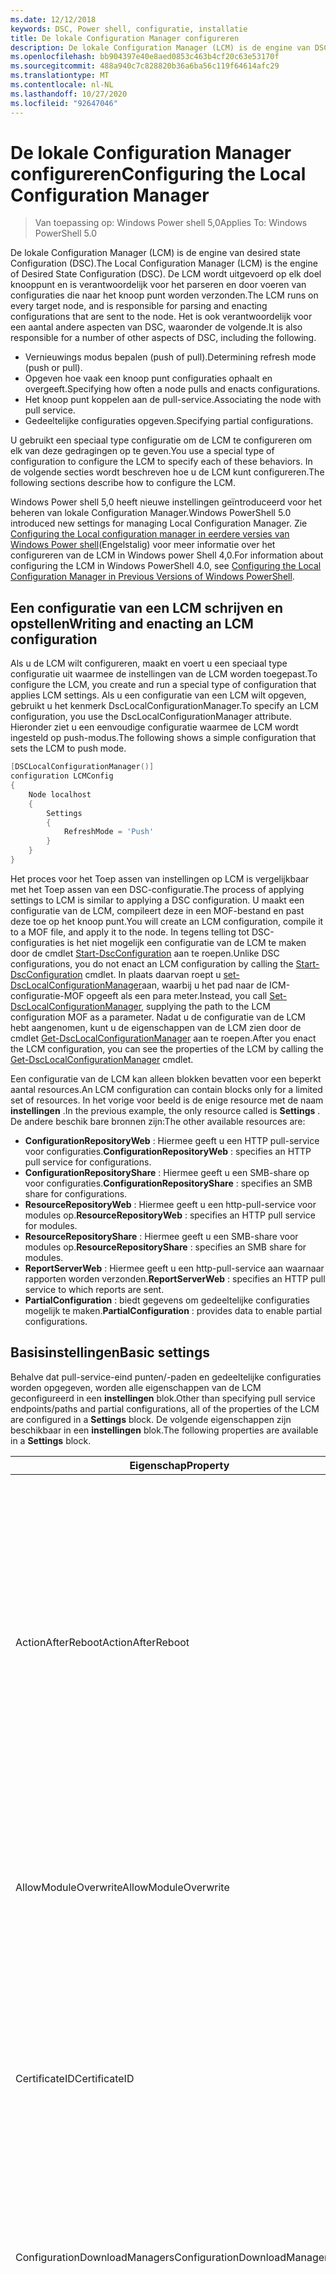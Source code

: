 ```yaml
---
ms.date: 12/12/2018
keywords: DSC, Power shell, configuratie, installatie
title: De lokale Configuration Manager configureren
description: De lokale Configuration Manager (LCM) is de engine van DSC die verantwoordelijk is voor het parseren en Toep assen van configuraties die naar het knoop punt worden verzonden.
ms.openlocfilehash: bb904397e40e8aed0853c463b4cf20c63e53170f
ms.sourcegitcommit: 488a940c7c828820b36a6ba56c119f64614afc29
ms.translationtype: MT
ms.contentlocale: nl-NL
ms.lasthandoff: 10/27/2020
ms.locfileid: "92647046"
---
```

# <a name="configuring-the-local-configuration-manager"></a><span data-ttu-id="d57a5-104">De lokale Configuration Manager configureren</span><span class="sxs-lookup"><span data-stu-id="d57a5-104">Configuring the Local Configuration Manager</span></span>

> <span data-ttu-id="d57a5-105">Van toepassing op: Windows Power shell 5,0</span><span class="sxs-lookup"><span data-stu-id="d57a5-105">Applies To: Windows PowerShell 5.0</span></span>

<span data-ttu-id="d57a5-106">De lokale Configuration Manager (LCM) is de engine van desired state Configuration (DSC).</span><span class="sxs-lookup"><span data-stu-id="d57a5-106">The Local Configuration Manager (LCM) is the engine of Desired State Configuration (DSC).</span></span> <span data-ttu-id="d57a5-107">De LCM wordt uitgevoerd op elk doel knooppunt en is verantwoordelijk voor het parseren en door voeren van configuraties die naar het knoop punt worden verzonden.</span><span class="sxs-lookup"><span data-stu-id="d57a5-107">The LCM runs on every target node, and is responsible for parsing and enacting configurations that are sent to the node.</span></span> <span data-ttu-id="d57a5-108">Het is ook verantwoordelijk voor een aantal andere aspecten van DSC, waaronder de volgende.</span><span class="sxs-lookup"><span data-stu-id="d57a5-108">It is also responsible for a number of other aspects of DSC, including the following.</span></span>

- <span data-ttu-id="d57a5-109">Vernieuwings modus bepalen (push of pull).</span><span class="sxs-lookup"><span data-stu-id="d57a5-109">Determining refresh mode (push or pull).</span></span>
- <span data-ttu-id="d57a5-110">Opgeven hoe vaak een knoop punt configuraties ophaalt en overgeeft.</span><span class="sxs-lookup"><span data-stu-id="d57a5-110">Specifying how often a node pulls and enacts configurations.</span></span>
- <span data-ttu-id="d57a5-111">Het knoop punt koppelen aan de pull-service.</span><span class="sxs-lookup"><span data-stu-id="d57a5-111">Associating the node with pull service.</span></span>
- <span data-ttu-id="d57a5-112">Gedeeltelijke configuraties opgeven.</span><span class="sxs-lookup"><span data-stu-id="d57a5-112">Specifying partial configurations.</span></span>

<span data-ttu-id="d57a5-113">U gebruikt een speciaal type configuratie om de LCM te configureren om elk van deze gedragingen op te geven.</span><span class="sxs-lookup"><span data-stu-id="d57a5-113">You use a special type of configuration to configure the LCM to specify each of these behaviors.</span></span> <span data-ttu-id="d57a5-114">In de volgende secties wordt beschreven hoe u de LCM kunt configureren.</span><span class="sxs-lookup"><span data-stu-id="d57a5-114">The following sections describe how to configure the LCM.</span></span>

<span data-ttu-id="d57a5-115">Windows Power shell 5,0 heeft nieuwe instellingen geïntroduceerd voor het beheren van lokale Configuration Manager.</span><span class="sxs-lookup"><span data-stu-id="d57a5-115">Windows PowerShell 5.0 introduced new settings for managing Local Configuration Manager.</span></span> <span data-ttu-id="d57a5-116">Zie [Configuring the Local configuration manager in eerdere versies van Windows Power shell](metaconfig4.md)(Engelstalig) voor meer informatie over het configureren van de LCM in Windows power Shell 4,0.</span><span class="sxs-lookup"><span data-stu-id="d57a5-116">For information about configuring the LCM in Windows PowerShell 4.0, see [Configuring the Local Configuration Manager in Previous Versions of Windows PowerShell](metaconfig4.md).</span></span>

## <a name="writing-and-enacting-an-lcm-configuration"></a><span data-ttu-id="d57a5-117">Een configuratie van een LCM schrijven en opstellen</span><span class="sxs-lookup"><span data-stu-id="d57a5-117">Writing and enacting an LCM configuration</span></span>

<span data-ttu-id="d57a5-118">Als u de LCM wilt configureren, maakt en voert u een speciaal type configuratie uit waarmee de instellingen van de LCM worden toegepast.</span><span class="sxs-lookup"><span data-stu-id="d57a5-118">To configure the LCM, you create and run a special type of configuration that applies LCM settings.</span></span>
<span data-ttu-id="d57a5-119">Als u een configuratie van een LCM wilt opgeven, gebruikt u het kenmerk DscLocalConfigurationManager.</span><span class="sxs-lookup"><span data-stu-id="d57a5-119">To specify an LCM configuration, you use the DscLocalConfigurationManager attribute.</span></span> <span data-ttu-id="d57a5-120">Hieronder ziet u een eenvoudige configuratie waarmee de LCM wordt ingesteld op push-modus.</span><span class="sxs-lookup"><span data-stu-id="d57a5-120">The following shows a simple configuration that sets the LCM to push mode.</span></span>

```powershell
[DSCLocalConfigurationManager()]
configuration LCMConfig
{
    Node localhost
    {
        Settings
        {
            RefreshMode = 'Push'
        }
    }
}
```

<span data-ttu-id="d57a5-121">Het proces voor het Toep assen van instellingen op LCM is vergelijkbaar met het Toep assen van een DSC-configuratie.</span><span class="sxs-lookup"><span data-stu-id="d57a5-121">The process of applying settings to LCM is similar to applying a DSC configuration.</span></span> <span data-ttu-id="d57a5-122">U maakt een configuratie van de LCM, compileert deze in een MOF-bestand en past deze toe op het knoop punt.</span><span class="sxs-lookup"><span data-stu-id="d57a5-122">You will create an LCM configuration, compile it to a MOF file, and apply it to the node.</span></span> <span data-ttu-id="d57a5-123">In tegens telling tot DSC-configuraties is het niet mogelijk een configuratie van de LCM te maken door de cmdlet [Start-DscConfiguration](/powershell/module/psdesiredstateconfiguration/start-dscconfiguration) aan te roepen.</span><span class="sxs-lookup"><span data-stu-id="d57a5-123">Unlike DSC configurations, you do not enact an LCM configuration by calling the [Start-DscConfiguration](/powershell/module/psdesiredstateconfiguration/start-dscconfiguration) cmdlet.</span></span> <span data-ttu-id="d57a5-124">In plaats daarvan roept u [set-DscLocalConfigurationManager](/powershell/module/PSDesiredStateConfiguration/Set-DscLocalConfigurationManager)aan, waarbij u het pad naar de ICM-configuratie-MOF opgeeft als een para meter.</span><span class="sxs-lookup"><span data-stu-id="d57a5-124">Instead, you call [Set-DscLocalConfigurationManager](/powershell/module/PSDesiredStateConfiguration/Set-DscLocalConfigurationManager), supplying the path to the LCM configuration MOF as a parameter.</span></span> <span data-ttu-id="d57a5-125">Nadat u de configuratie van de LCM hebt aangenomen, kunt u de eigenschappen van de LCM zien door de cmdlet [Get-DscLocalConfigurationManager](/powershell/module/PSDesiredStateConfiguration/Get-DscLocalConfigurationManager) aan te roepen.</span><span class="sxs-lookup"><span data-stu-id="d57a5-125">After you enact the LCM configuration, you can see the properties of the LCM by calling the [Get-DscLocalConfigurationManager](/powershell/module/PSDesiredStateConfiguration/Get-DscLocalConfigurationManager) cmdlet.</span></span>

<span data-ttu-id="d57a5-126">Een configuratie van de LCM kan alleen blokken bevatten voor een beperkt aantal resources.</span><span class="sxs-lookup"><span data-stu-id="d57a5-126">An LCM configuration can contain blocks only for a limited set of resources.</span></span> <span data-ttu-id="d57a5-127">In het vorige voor beeld is de enige resource met de naam **instellingen** .</span><span class="sxs-lookup"><span data-stu-id="d57a5-127">In the previous example, the only resource called is **Settings** .</span></span> <span data-ttu-id="d57a5-128">De andere beschik bare bronnen zijn:</span><span class="sxs-lookup"><span data-stu-id="d57a5-128">The other available resources are:</span></span>

- <span data-ttu-id="d57a5-129">**ConfigurationRepositoryWeb** : Hiermee geeft u een HTTP pull-service voor configuraties.</span><span class="sxs-lookup"><span data-stu-id="d57a5-129">**ConfigurationRepositoryWeb** : specifies an HTTP pull service for configurations.</span></span>
- <span data-ttu-id="d57a5-130">**ConfigurationRepositoryShare** : Hiermee geeft u een SMB-share op voor configuraties.</span><span class="sxs-lookup"><span data-stu-id="d57a5-130">**ConfigurationRepositoryShare** : specifies an SMB share for configurations.</span></span>
- <span data-ttu-id="d57a5-131">**ResourceRepositoryWeb** : Hiermee geeft u een http-pull-service voor modules op.</span><span class="sxs-lookup"><span data-stu-id="d57a5-131">**ResourceRepositoryWeb** : specifies an HTTP pull service for modules.</span></span>
- <span data-ttu-id="d57a5-132">**ResourceRepositoryShare** : Hiermee geeft u een SMB-share voor modules op.</span><span class="sxs-lookup"><span data-stu-id="d57a5-132">**ResourceRepositoryShare** : specifies an SMB share for modules.</span></span>
- <span data-ttu-id="d57a5-133">**ReportServerWeb** : Hiermee geeft u een http-pull-service aan waarnaar rapporten worden verzonden.</span><span class="sxs-lookup"><span data-stu-id="d57a5-133">**ReportServerWeb** : specifies an HTTP pull service to which reports are sent.</span></span>
- <span data-ttu-id="d57a5-134">**PartialConfiguration** : biedt gegevens om gedeeltelijke configuraties mogelijk te maken.</span><span class="sxs-lookup"><span data-stu-id="d57a5-134">**PartialConfiguration** : provides data to enable partial configurations.</span></span>

## <a name="basic-settings"></a><span data-ttu-id="d57a5-135">Basisinstellingen</span><span class="sxs-lookup"><span data-stu-id="d57a5-135">Basic settings</span></span>

<span data-ttu-id="d57a5-136">Behalve dat pull-service-eind punten/-paden en gedeeltelijke configuraties worden opgegeven, worden alle eigenschappen van de LCM geconfigureerd in een **instellingen** blok.</span><span class="sxs-lookup"><span data-stu-id="d57a5-136">Other than specifying pull service endpoints/paths and partial configurations, all of the properties of the LCM are configured in a **Settings** block.</span></span> <span data-ttu-id="d57a5-137">De volgende eigenschappen zijn beschikbaar in een **instellingen** blok.</span><span class="sxs-lookup"><span data-stu-id="d57a5-137">The following properties are available in a **Settings** block.</span></span>

|  <span data-ttu-id="d57a5-138">Eigenschap</span><span class="sxs-lookup"><span data-stu-id="d57a5-138">Property</span></span>  |  <span data-ttu-id="d57a5-139">Type</span><span class="sxs-lookup"><span data-stu-id="d57a5-139">Type</span></span>  |  <span data-ttu-id="d57a5-140">Beschrijving</span><span class="sxs-lookup"><span data-stu-id="d57a5-140">Description</span></span>   |
|----------- |------- |--------------- |
| <span data-ttu-id="d57a5-141">ActionAfterReboot</span><span class="sxs-lookup"><span data-stu-id="d57a5-141">ActionAfterReboot</span></span>| <span data-ttu-id="d57a5-142">tekenreeks</span><span class="sxs-lookup"><span data-stu-id="d57a5-142">string</span></span>| <span data-ttu-id="d57a5-143">Hiermee geeft u op wat er gebeurt nadat de computer opnieuw is opgestart tijdens de toepassing van een configuratie.</span><span class="sxs-lookup"><span data-stu-id="d57a5-143">Specifies what happens after a reboot during the application of a configuration.</span></span> <span data-ttu-id="d57a5-144">De mogelijke waarden zijn __' ContinueConfiguration '__ en __' de stopconfiguration '__ .</span><span class="sxs-lookup"><span data-stu-id="d57a5-144">The possible values are __"ContinueConfiguration"__ and __"StopConfiguration"__ .</span></span> <ul><li> <span data-ttu-id="d57a5-145">__ContinueConfiguration__ : pas de huidige configuratie toe nadat de computer opnieuw is opgestart.</span><span class="sxs-lookup"><span data-stu-id="d57a5-145">__ContinueConfiguration__ : Continue applying the current configuration after machine reboot.</span></span> <span data-ttu-id="d57a5-146">Dit is de standaard waarde</span><span class="sxs-lookup"><span data-stu-id="d57a5-146">This is the default value</span></span></li><li><span data-ttu-id="d57a5-147">__De stopconfiguration__ : de huidige configuratie stoppen nadat de computer opnieuw is opgestart.</span><span class="sxs-lookup"><span data-stu-id="d57a5-147">__StopConfiguration__ : Stop the current configuration after machine reboot.</span></span></li></ul>|
| <span data-ttu-id="d57a5-148">AllowModuleOverwrite</span><span class="sxs-lookup"><span data-stu-id="d57a5-148">AllowModuleOverwrite</span></span>| <span data-ttu-id="d57a5-149">booleaans</span><span class="sxs-lookup"><span data-stu-id="d57a5-149">bool</span></span>| <span data-ttu-id="d57a5-150">__$True__ als nieuwe configuraties die worden gedownload van de pull-service, de oude kunnen overschrijven op het doel knooppunt.</span><span class="sxs-lookup"><span data-stu-id="d57a5-150">__$TRUE__ if new configurations downloaded from the pull service are allowed to overwrite the old ones on the target node.</span></span> <span data-ttu-id="d57a5-151">Anders $FALSE.</span><span class="sxs-lookup"><span data-stu-id="d57a5-151">Otherwise, $FALSE.</span></span>|
| <span data-ttu-id="d57a5-152">CertificateID</span><span class="sxs-lookup"><span data-stu-id="d57a5-152">CertificateID</span></span>| <span data-ttu-id="d57a5-153">tekenreeks</span><span class="sxs-lookup"><span data-stu-id="d57a5-153">string</span></span>| <span data-ttu-id="d57a5-154">De vinger afdruk van een certificaat dat wordt gebruikt voor het beveiligen van referenties die in een configuratie zijn door gegeven.</span><span class="sxs-lookup"><span data-stu-id="d57a5-154">The thumbprint of a certificate used to secure credentials passed in a configuration.</span></span> <span data-ttu-id="d57a5-155">Zie voor meer informatie [referenties beveiligen in Windows Power shell desired state Configuration](https://devblogs.microsoft.com/powershell/want-to-secure-credentials-in-windows-powershell-desired-state-configuration/)(Engelstalig).</span><span class="sxs-lookup"><span data-stu-id="d57a5-155">For more information see [Want to secure credentials in Windows PowerShell Desired State Configuration?](https://devblogs.microsoft.com/powershell/want-to-secure-credentials-in-windows-powershell-desired-state-configuration/).</span></span> <br> <span data-ttu-id="d57a5-156">__Opmerking:__ dit wordt automatisch beheerd als Azure Automation DSC-pull-service wordt gebruikt.</span><span class="sxs-lookup"><span data-stu-id="d57a5-156">__Note:__ this is managed automatically if using Azure Automation DSC pull service.</span></span>|
| <span data-ttu-id="d57a5-157">ConfigurationDownloadManagers</span><span class="sxs-lookup"><span data-stu-id="d57a5-157">ConfigurationDownloadManagers</span></span>| <span data-ttu-id="d57a5-158">CimInstance []</span><span class="sxs-lookup"><span data-stu-id="d57a5-158">CimInstance[]</span></span>| <span data-ttu-id="d57a5-159">Verouderd.</span><span class="sxs-lookup"><span data-stu-id="d57a5-159">Obsolete.</span></span> <span data-ttu-id="d57a5-160">Gebruik __ConfigurationRepositoryWeb__ -en __ConfigurationRepositoryShare__ -blokken om configuratie-pull service-eind punten te definiëren.</span><span class="sxs-lookup"><span data-stu-id="d57a5-160">Use __ConfigurationRepositoryWeb__ and __ConfigurationRepositoryShare__ blocks to define configuration pull service endpoints.</span></span>|
| <span data-ttu-id="d57a5-161">ConfigurationID</span><span class="sxs-lookup"><span data-stu-id="d57a5-161">ConfigurationID</span></span>| <span data-ttu-id="d57a5-162">tekenreeks</span><span class="sxs-lookup"><span data-stu-id="d57a5-162">string</span></span>| <span data-ttu-id="d57a5-163">Voor achterwaartse compatibiliteit met oudere pull-service versies.</span><span class="sxs-lookup"><span data-stu-id="d57a5-163">For backwards compatibility with older pull service versions.</span></span> <span data-ttu-id="d57a5-164">Een GUID die het configuratie bestand identificeert dat van een pull-service moet worden opgehaald.</span><span class="sxs-lookup"><span data-stu-id="d57a5-164">A GUID that identifies the configuration file to get from a pull service.</span></span> <span data-ttu-id="d57a5-165">Het knoop punt haalt configuraties op voor de pull-service als de naam van de configuratie-MOF ConfigurationID. MOF is.</span><span class="sxs-lookup"><span data-stu-id="d57a5-165">The node will pull configurations on the pull service if the name of the configuration MOF is named ConfigurationID.mof.</span></span><br> <span data-ttu-id="d57a5-166">__Opmerking:__ Als u deze eigenschap instelt, werkt u het knoop punt met een pull-service te registreren met behulp van __RegistrationKey__ .</span><span class="sxs-lookup"><span data-stu-id="d57a5-166">__Note:__ If you set this property, registering the node with a pull service by using __RegistrationKey__ does not work.</span></span> <span data-ttu-id="d57a5-167">Zie [een pull-client met configuratie namen instellen](../pull-server/pullClientConfigNames.md)voor meer informatie.</span><span class="sxs-lookup"><span data-stu-id="d57a5-167">For more information, see [Setting up a pull client with configuration names](../pull-server/pullClientConfigNames.md).</span></span>|
| <span data-ttu-id="d57a5-168">ConfigurationMode</span><span class="sxs-lookup"><span data-stu-id="d57a5-168">ConfigurationMode</span></span>| <span data-ttu-id="d57a5-169">tekenreeks</span><span class="sxs-lookup"><span data-stu-id="d57a5-169">string</span></span> | <span data-ttu-id="d57a5-170">Hiermee geeft u op hoe de LCM de configuratie daad werkelijk toepast op de doel knooppunten.</span><span class="sxs-lookup"><span data-stu-id="d57a5-170">Specifies how the LCM actually applies the configuration to the target nodes.</span></span> <span data-ttu-id="d57a5-171">Mogelijke waarden zijn __"ApplyOnly"__ , __"ApplyAndMonitor"__ en __"ApplyAndAutoCorrect"__ .</span><span class="sxs-lookup"><span data-stu-id="d57a5-171">Possible values are __"ApplyOnly"__ , __"ApplyAndMonitor"__ , and __"ApplyAndAutoCorrect"__ .</span></span> <ul><li><span data-ttu-id="d57a5-172">__ApplyOnly__ : DSC past de configuratie toe en doet niets verder tenzij een nieuwe configuratie wordt gepusht naar het doel knooppunt of wanneer een nieuwe configuratie wordt opgehaald uit een service.</span><span class="sxs-lookup"><span data-stu-id="d57a5-172">__ApplyOnly__ : DSC applies the configuration and does nothing further unless a new configuration is pushed to the target node or when a new configuration is pulled from a service.</span></span> <span data-ttu-id="d57a5-173">Na de eerste toepassing van een nieuwe configuratie controleert DSC niet op een eerder geconfigureerde status.</span><span class="sxs-lookup"><span data-stu-id="d57a5-173">After initial application of a new configuration, DSC does not check for drift from a previously configured state.</span></span> <span data-ttu-id="d57a5-174">U ziet dat DSC probeert de configuratie toe te passen totdat deze is voltooid voordat __ApplyOnly__ van kracht worden.</span><span class="sxs-lookup"><span data-stu-id="d57a5-174">Note that DSC will attempt to apply the configuration until it is successful before __ApplyOnly__ takes effect.</span></span> </li><li> <span data-ttu-id="d57a5-175">__ApplyAndMonitor__ : dit is de standaard waarde.</span><span class="sxs-lookup"><span data-stu-id="d57a5-175">__ApplyAndMonitor__ : This is the default value.</span></span> <span data-ttu-id="d57a5-176">De LCM past nieuwe configuraties toe.</span><span class="sxs-lookup"><span data-stu-id="d57a5-176">The LCM applies any new configurations.</span></span> <span data-ttu-id="d57a5-177">Als er na de eerste toepassing van een nieuwe configuratie het doel knooppunt van de gewenste status is, wordt de discrepantie in de logboeken door DSC gerapporteerd.</span><span class="sxs-lookup"><span data-stu-id="d57a5-177">After initial application of a new configuration, if the target node drifts from the desired state, DSC reports the discrepancy in logs.</span></span> <span data-ttu-id="d57a5-178">U ziet dat DSC probeert de configuratie toe te passen totdat deze is voltooid voordat __ApplyAndMonitor__ van kracht worden.</span><span class="sxs-lookup"><span data-stu-id="d57a5-178">Note that DSC will attempt to apply the configuration until it is successful before __ApplyAndMonitor__ takes effect.</span></span></li><li><span data-ttu-id="d57a5-179">__ApplyAndAutoCorrect__ : DSC past nieuwe configuraties toe.</span><span class="sxs-lookup"><span data-stu-id="d57a5-179">__ApplyAndAutoCorrect__ : DSC applies any new configurations.</span></span> <span data-ttu-id="d57a5-180">Als er na de eerste toepassing van een nieuwe configuratie het doel knooppunt van de gewenste status is, wordt de discrepantie in de logboeken door DSC gerapporteerd en wordt de huidige configuratie opnieuw toegepast.</span><span class="sxs-lookup"><span data-stu-id="d57a5-180">After initial application of a new configuration, if the target node drifts from the desired state, DSC reports the discrepancy in logs, and then re-applies the current configuration.</span></span></li></ul>|
| <span data-ttu-id="d57a5-181">ConfigurationModeFrequencyMins</span><span class="sxs-lookup"><span data-stu-id="d57a5-181">ConfigurationModeFrequencyMins</span></span>| <span data-ttu-id="d57a5-182">UInt32</span><span class="sxs-lookup"><span data-stu-id="d57a5-182">UInt32</span></span>| <span data-ttu-id="d57a5-183">Hoe vaak, in minuten, de huidige configuratie wordt gecontroleerd en toegepast.</span><span class="sxs-lookup"><span data-stu-id="d57a5-183">How often, in minutes, the current configuration is checked and applied.</span></span> <span data-ttu-id="d57a5-184">Deze eigenschap wordt genegeerd als de eigenschap ConfigurationMode is ingesteld op ApplyOnly.</span><span class="sxs-lookup"><span data-stu-id="d57a5-184">This property is ignored if the ConfigurationMode property is set to ApplyOnly.</span></span> <span data-ttu-id="d57a5-185">De standaard waarde is 15.</span><span class="sxs-lookup"><span data-stu-id="d57a5-185">The default value is 15.</span></span>|
| <span data-ttu-id="d57a5-186">DebugMode</span><span class="sxs-lookup"><span data-stu-id="d57a5-186">DebugMode</span></span>| <span data-ttu-id="d57a5-187">tekenreeks</span><span class="sxs-lookup"><span data-stu-id="d57a5-187">string</span></span>| <span data-ttu-id="d57a5-188">Mogelijke waarden zijn __none__ , __ForceModuleImport__ en __all__ .</span><span class="sxs-lookup"><span data-stu-id="d57a5-188">Possible values are __None__ , __ForceModuleImport__ , and __All__ .</span></span> <ul><li><span data-ttu-id="d57a5-189">Stel deze waarde in op __geen__ om in cache opgeslagen resources te gebruiken.</span><span class="sxs-lookup"><span data-stu-id="d57a5-189">Set to __None__ to use cached resources.</span></span> <span data-ttu-id="d57a5-190">Dit is de standaard instelling en moet worden gebruikt in productie scenario's.</span><span class="sxs-lookup"><span data-stu-id="d57a5-190">This is the default and should be used in production scenarios.</span></span></li><li><span data-ttu-id="d57a5-191">Als __ForceModuleImport__ wordt ingesteld, laadt de LCM alle DSC-resource modules opnieuw, zelfs als ze eerder zijn geladen en in de cache zijn opgeslagen.</span><span class="sxs-lookup"><span data-stu-id="d57a5-191">Setting to __ForceModuleImport__ , causes the LCM to reload any DSC resource modules, even if they have been previously loaded and cached.</span></span> <span data-ttu-id="d57a5-192">Dit heeft gevolgen voor de prestaties van DSC-bewerkingen, omdat elke module opnieuw wordt geladen voor gebruik.</span><span class="sxs-lookup"><span data-stu-id="d57a5-192">This impacts the performance of DSC operations as each module is reloaded on use.</span></span> <span data-ttu-id="d57a5-193">Normaal gesp roken gebruikt u deze waarde bij het opsporen van fouten in een resource</span><span class="sxs-lookup"><span data-stu-id="d57a5-193">Typically you would use this value while debugging a resource</span></span></li><li><span data-ttu-id="d57a5-194">In deze release is __alle__ hetzelfde als __ForceModuleImport__</span><span class="sxs-lookup"><span data-stu-id="d57a5-194">In this release, __All__ is same as __ForceModuleImport__</span></span></li></ul> |
| <span data-ttu-id="d57a5-195">RebootNodeIfNeeded</span><span class="sxs-lookup"><span data-stu-id="d57a5-195">RebootNodeIfNeeded</span></span>| <span data-ttu-id="d57a5-196">booleaans</span><span class="sxs-lookup"><span data-stu-id="d57a5-196">bool</span></span>| <span data-ttu-id="d57a5-197">Stel dit in op `$true` om resources toe te staan om het knoop punt opnieuw op te starten met de `$global:DSCMachineStatus` vlag.</span><span class="sxs-lookup"><span data-stu-id="d57a5-197">Set this to `$true` to allow resources to reboot the Node using the `$global:DSCMachineStatus` flag.</span></span> <span data-ttu-id="d57a5-198">Als dat niet het geval is, moet u het knoop punt hand matig opnieuw opstarten voor een configuratie waarvoor deze vereist is.</span><span class="sxs-lookup"><span data-stu-id="d57a5-198">Otherwise, you will have to manually reboot the node for any configuration that requires it.</span></span> <span data-ttu-id="d57a5-199">De standaardwaarde is `$false`.</span><span class="sxs-lookup"><span data-stu-id="d57a5-199">The default value is `$false`.</span></span> <span data-ttu-id="d57a5-200">Als u deze instelling wilt gebruiken wanneer een voor waarde voor opnieuw opstarten wordt ingesteld door iets anders dan DSC (zoals Windows Installer), moet u deze instelling combi neren met de __PendingReboot__ -resource in de [ComputerManagementDsc](https://github.com/PowerShell/ComputerManagementDsc) -module.</span><span class="sxs-lookup"><span data-stu-id="d57a5-200">To use this setting when a reboot condition is enacted by something other than DSC (such as Windows Installer), combine this setting with the __PendingReboot__ resource in the [ComputerManagementDsc](https://github.com/PowerShell/ComputerManagementDsc) module.</span></span>|
| <span data-ttu-id="d57a5-201">RefreshMode</span><span class="sxs-lookup"><span data-stu-id="d57a5-201">RefreshMode</span></span>| <span data-ttu-id="d57a5-202">tekenreeks</span><span class="sxs-lookup"><span data-stu-id="d57a5-202">string</span></span>| <span data-ttu-id="d57a5-203">Hiermee geeft u op hoe de LCM configuraties krijgt.</span><span class="sxs-lookup"><span data-stu-id="d57a5-203">Specifies how the LCM gets configurations.</span></span> <span data-ttu-id="d57a5-204">De mogelijke waarden zijn __' disabled '__ , __' push '__ en __' pull '__ .</span><span class="sxs-lookup"><span data-stu-id="d57a5-204">The possible values are __"Disabled"__ , __"Push"__ , and __"Pull"__ .</span></span> <ul><li><span data-ttu-id="d57a5-205">__Uitgeschakeld__ : DSC-configuraties zijn uitgeschakeld voor dit knoop punt.</span><span class="sxs-lookup"><span data-stu-id="d57a5-205">__Disabled__ : DSC configurations are disabled for this node.</span></span></li><li> <span data-ttu-id="d57a5-206">__Push__ : configuraties worden geïnitieerd door de cmdlet [Start-DscConfiguration](/powershell/module/psdesiredstateconfiguration/start-dscconfiguration) aan te roepen.</span><span class="sxs-lookup"><span data-stu-id="d57a5-206">__Push__ : Configurations are initiated by calling the [Start-DscConfiguration](/powershell/module/psdesiredstateconfiguration/start-dscconfiguration) cmdlet.</span></span> <span data-ttu-id="d57a5-207">De configuratie wordt direct toegepast op het knoop punt.</span><span class="sxs-lookup"><span data-stu-id="d57a5-207">The configuration is applied immediately to the node.</span></span> <span data-ttu-id="d57a5-208">Dit is de standaardwaarde.</span><span class="sxs-lookup"><span data-stu-id="d57a5-208">This is the default value.</span></span></li><li><span data-ttu-id="d57a5-209">__Pull:__ Het knoop punt is geconfigureerd om regel matig te controleren op configuraties van een pull-service of SMB-pad.</span><span class="sxs-lookup"><span data-stu-id="d57a5-209">__Pull:__ The node is configured to regularly check for configurations from a pull service or SMB path.</span></span> <span data-ttu-id="d57a5-210">Als deze eigenschap is ingesteld op __pull__ , moet u een http-(Service) of SMB (share)-pad opgeven in een __ConfigurationRepositoryWeb__ -of __ConfigurationRepositoryShare__ -blok.</span><span class="sxs-lookup"><span data-stu-id="d57a5-210">If this property is set to __Pull__ , you must specify an HTTP (service) or SMB (share) path in a __ConfigurationRepositoryWeb__ or __ConfigurationRepositoryShare__ block.</span></span></li></ul>|
| <span data-ttu-id="d57a5-211">RefreshFrequencyMins</span><span class="sxs-lookup"><span data-stu-id="d57a5-211">RefreshFrequencyMins</span></span>| <span data-ttu-id="d57a5-212">Uint32</span><span class="sxs-lookup"><span data-stu-id="d57a5-212">Uint32</span></span>| <span data-ttu-id="d57a5-213">Het tijds interval, in minuten, waarna de LCM een pull-service controleert om bijgewerkte configuraties te verkrijgen.</span><span class="sxs-lookup"><span data-stu-id="d57a5-213">The time interval, in minutes, at which the LCM checks a pull service to get updated configurations.</span></span> <span data-ttu-id="d57a5-214">Deze waarde wordt genegeerd als de LCM niet is geconfigureerd in de pull-modus.</span><span class="sxs-lookup"><span data-stu-id="d57a5-214">This value is ignored if the LCM is not configured in pull mode.</span></span> <span data-ttu-id="d57a5-215">De standaardwaarde is 30.</span><span class="sxs-lookup"><span data-stu-id="d57a5-215">The default value is 30.</span></span>|
| <span data-ttu-id="d57a5-216">ReportManagers</span><span class="sxs-lookup"><span data-stu-id="d57a5-216">ReportManagers</span></span>| <span data-ttu-id="d57a5-217">CimInstance []</span><span class="sxs-lookup"><span data-stu-id="d57a5-217">CimInstance[]</span></span>| <span data-ttu-id="d57a5-218">Verouderd.</span><span class="sxs-lookup"><span data-stu-id="d57a5-218">Obsolete.</span></span> <span data-ttu-id="d57a5-219">Gebruik __ReportServerWeb__ -blokken om een eind punt te definiëren voor het verzenden van rapportage gegevens naar een pull-service.</span><span class="sxs-lookup"><span data-stu-id="d57a5-219">Use __ReportServerWeb__ blocks to define an endpoint to send reporting data to a pull service.</span></span>|
| <span data-ttu-id="d57a5-220">ResourceModuleManagers</span><span class="sxs-lookup"><span data-stu-id="d57a5-220">ResourceModuleManagers</span></span>| <span data-ttu-id="d57a5-221">CimInstance []</span><span class="sxs-lookup"><span data-stu-id="d57a5-221">CimInstance[]</span></span>| <span data-ttu-id="d57a5-222">Verouderd.</span><span class="sxs-lookup"><span data-stu-id="d57a5-222">Obsolete.</span></span> <span data-ttu-id="d57a5-223">Gebruik __ResourceRepositoryWeb__ -en __ResourceRepositoryShare__ -blokken om respectievelijk pull service http-eind punten of SMB-paden te definiëren.</span><span class="sxs-lookup"><span data-stu-id="d57a5-223">Use __ResourceRepositoryWeb__ and __ResourceRepositoryShare__ blocks to define pull service HTTP endpoints or SMB paths, respectively.</span></span>|
| <span data-ttu-id="d57a5-224">PartialConfigurations</span><span class="sxs-lookup"><span data-stu-id="d57a5-224">PartialConfigurations</span></span>| <span data-ttu-id="d57a5-225">CimInstance</span><span class="sxs-lookup"><span data-stu-id="d57a5-225">CimInstance</span></span>| <span data-ttu-id="d57a5-226">Niet geïmplementeerd.</span><span class="sxs-lookup"><span data-stu-id="d57a5-226">Not implemented.</span></span> <span data-ttu-id="d57a5-227">Niet gebruiken.</span><span class="sxs-lookup"><span data-stu-id="d57a5-227">Do not use.</span></span>|
| <span data-ttu-id="d57a5-228">StatusRetentionTimeInDays</span><span class="sxs-lookup"><span data-stu-id="d57a5-228">StatusRetentionTimeInDays</span></span> | <span data-ttu-id="d57a5-229">UInt32</span><span class="sxs-lookup"><span data-stu-id="d57a5-229">UInt32</span></span>| <span data-ttu-id="d57a5-230">Het aantal dagen dat de LCM de status van de huidige configuratie behoudt.</span><span class="sxs-lookup"><span data-stu-id="d57a5-230">The number of days the LCM keeps the status of the current configuration.</span></span>|

> [!NOTE]
> <span data-ttu-id="d57a5-231">De LCM start de **ConfigurationModeFrequencyMins** -cyclus op basis van:</span><span class="sxs-lookup"><span data-stu-id="d57a5-231">The LCM starts the **ConfigurationModeFrequencyMins** cycle based on:</span></span>
>
> - <span data-ttu-id="d57a5-232">Er wordt een nieuwe configuratie voor **ConfigurationModeFrequencyMins** met de wijziging van het bestand toegepast met behulp van `Set-DscLocalConfigurationManager`</span><span class="sxs-lookup"><span data-stu-id="d57a5-232">A new metaconfig with a change to **ConfigurationModeFrequencyMins** is applied using `Set-DscLocalConfigurationManager`</span></span>
> - <span data-ttu-id="d57a5-233">Een computer opnieuw opstarten</span><span class="sxs-lookup"><span data-stu-id="d57a5-233">A machine restart</span></span>
>
> <span data-ttu-id="d57a5-234">Voor elke voor waarde waarbij het timer proces vastloopt, wordt dit binnen 30 seconden gedetecteerd en wordt de cyclus opnieuw gestart.</span><span class="sxs-lookup"><span data-stu-id="d57a5-234">For any condition where the timer process experiences a crash, that will be detected within 30 seconds and the cycle will be restarted.</span></span> <span data-ttu-id="d57a5-235">Een gelijktijdige bewerking kan ertoe leiden dat de cyclus wordt gestart. als de duur van deze bewerking de geconfigureerde cyclus frequentie overschrijdt, wordt de volgende timer niet gestart.</span><span class="sxs-lookup"><span data-stu-id="d57a5-235">A concurrent operation could delay the cycle from being started, if the duration of this operation exceeds the configured cycle frequency, the next timer will not start.</span></span> <span data-ttu-id="d57a5-236">Voor beeld: de configuratie van de instellingen van een pull-interval van vijf tien minuten en een pull vindt plaats in T1.</span><span class="sxs-lookup"><span data-stu-id="d57a5-236">Example, the metaconfig is configured at a 15 minute pull frequency and a pull occurs at T1.</span></span> <span data-ttu-id="d57a5-237">Het knoop punt is 16 minuten niet voltooid.</span><span class="sxs-lookup"><span data-stu-id="d57a5-237">The Node does not finish work for 16 minutes.</span></span> <span data-ttu-id="d57a5-238">De eerste vijf tien minuten wordt genegeerd en de volgende pull-bewerking wordt uitgevoerd op T1 + 15 + 15.</span><span class="sxs-lookup"><span data-stu-id="d57a5-238">The first 15 minute cycle is ignored, and next pull will happen at T1+15+15.</span></span>

## <a name="pull-service"></a><span data-ttu-id="d57a5-239">Pull-service</span><span class="sxs-lookup"><span data-stu-id="d57a5-239">Pull service</span></span>

<span data-ttu-id="d57a5-240">De configuratie van de LCM ondersteunt het definiëren van de volgende typen pull-service-eind punten:</span><span class="sxs-lookup"><span data-stu-id="d57a5-240">LCM configuration supports defining the following types of pull service endpoints:</span></span>

- <span data-ttu-id="d57a5-241">**Configuratie server** : een opslag plaats voor DSC-configuraties.</span><span class="sxs-lookup"><span data-stu-id="d57a5-241">**Configuration server** : A repository for DSC configurations.</span></span> <span data-ttu-id="d57a5-242">Definieer configuratie servers met behulp van **ConfigurationRepositoryWeb** (voor webservers) en **ConfigurationRepositoryShare** (voor op SMB gebaseerde servers) blokken.</span><span class="sxs-lookup"><span data-stu-id="d57a5-242">Define configuration servers by using **ConfigurationRepositoryWeb** (for web-based servers) and **ConfigurationRepositoryShare** (for SMB-based servers) blocks.</span></span>
- <span data-ttu-id="d57a5-243">**Resource server** : een opslag plaats voor DSC-resources, verpakt als Power shell-modules.</span><span class="sxs-lookup"><span data-stu-id="d57a5-243">**Resource server** : A repository for DSC resources, packaged as PowerShell modules.</span></span> <span data-ttu-id="d57a5-244">Definieer resource servers met behulp van **ResourceRepositoryWeb** (voor webservers) en **ResourceRepositoryShare** (voor op SMB gebaseerde servers) blokken.</span><span class="sxs-lookup"><span data-stu-id="d57a5-244">Define resource servers by using **ResourceRepositoryWeb** (for web-based servers) and **ResourceRepositoryShare** (for SMB-based servers) blocks.</span></span>
- <span data-ttu-id="d57a5-245">**Rapport server** : een service waarnaar DSC rapport gegevens worden verzonden.</span><span class="sxs-lookup"><span data-stu-id="d57a5-245">**Report server** : A service that DSC sends report data to.</span></span> <span data-ttu-id="d57a5-246">Definieer rapport servers met behulp van **ReportServerWeb** -blokken.</span><span class="sxs-lookup"><span data-stu-id="d57a5-246">Define report servers by using **ReportServerWeb** blocks.</span></span> <span data-ttu-id="d57a5-247">Een rapport server moet een webservice zijn.</span><span class="sxs-lookup"><span data-stu-id="d57a5-247">A report server must be a web service.</span></span>

<span data-ttu-id="d57a5-248">Zie [desired state Configuration pull service](../pull-server/pullServer.md)(Engelstalig) voor meer informatie over pull-service.</span><span class="sxs-lookup"><span data-stu-id="d57a5-248">For more details on pull service see, [Desired State Configuration Pull Service](../pull-server/pullServer.md).</span></span>

## <a name="configuration-server-blocks"></a><span data-ttu-id="d57a5-249">Configuratie server blokken</span><span class="sxs-lookup"><span data-stu-id="d57a5-249">Configuration server blocks</span></span>

<span data-ttu-id="d57a5-250">Als u een configuratie server op het web wilt definiëren, maakt u een **ConfigurationRepositoryWeb** -blok.</span><span class="sxs-lookup"><span data-stu-id="d57a5-250">To define a web-based configuration server, you create a **ConfigurationRepositoryWeb** block.</span></span> <span data-ttu-id="d57a5-251">Een **ConfigurationRepositoryWeb** definieert de volgende eigenschappen.</span><span class="sxs-lookup"><span data-stu-id="d57a5-251">A **ConfigurationRepositoryWeb** defines the following properties.</span></span>

|<span data-ttu-id="d57a5-252">Eigenschap</span><span class="sxs-lookup"><span data-stu-id="d57a5-252">Property</span></span>|<span data-ttu-id="d57a5-253">Type</span><span class="sxs-lookup"><span data-stu-id="d57a5-253">Type</span></span>|<span data-ttu-id="d57a5-254">Beschrijving</span><span class="sxs-lookup"><span data-stu-id="d57a5-254">Description</span></span>|
|---|---|---|
|<span data-ttu-id="d57a5-255">AllowUnsecureConnection</span><span class="sxs-lookup"><span data-stu-id="d57a5-255">AllowUnsecureConnection</span></span>|<span data-ttu-id="d57a5-256">booleaans</span><span class="sxs-lookup"><span data-stu-id="d57a5-256">bool</span></span>|<span data-ttu-id="d57a5-257">Ingesteld op **$True** om verbindingen van het knoop punt met de-server zonder verificatie toe te staan.</span><span class="sxs-lookup"><span data-stu-id="d57a5-257">Set to **$TRUE** to allow connections from the node to the server without authentication.</span></span> <span data-ttu-id="d57a5-258">Ingesteld op **$False** om verificatie te vereisen.</span><span class="sxs-lookup"><span data-stu-id="d57a5-258">Set to **$FALSE** to require authentication.</span></span>|
|<span data-ttu-id="d57a5-259">CertificateID</span><span class="sxs-lookup"><span data-stu-id="d57a5-259">CertificateID</span></span>|<span data-ttu-id="d57a5-260">tekenreeks</span><span class="sxs-lookup"><span data-stu-id="d57a5-260">string</span></span>|<span data-ttu-id="d57a5-261">De vinger afdruk van een certificaat dat wordt gebruikt voor verificatie bij de server.</span><span class="sxs-lookup"><span data-stu-id="d57a5-261">The thumbprint of a certificate used to authenticate to the server.</span></span>|
|<span data-ttu-id="d57a5-262">ConfigurationNames</span><span class="sxs-lookup"><span data-stu-id="d57a5-262">ConfigurationNames</span></span>|<span data-ttu-id="d57a5-263">Teken reeks []</span><span class="sxs-lookup"><span data-stu-id="d57a5-263">String[]</span></span>|<span data-ttu-id="d57a5-264">Een matrix met namen van configuraties die moeten worden opgehaald door het doel knooppunt.</span><span class="sxs-lookup"><span data-stu-id="d57a5-264">An array of names of configurations to be pulled by the target node.</span></span> <span data-ttu-id="d57a5-265">Deze worden alleen gebruikt als het knoop punt is geregistreerd bij de pull-service met behulp van een **RegistrationKey** .</span><span class="sxs-lookup"><span data-stu-id="d57a5-265">These are used only if the node is registered with the pull service by using a **RegistrationKey** .</span></span> <span data-ttu-id="d57a5-266">Zie [een pull-client met configuratie namen instellen](../pull-server/pullClientConfigNames.md)voor meer informatie.</span><span class="sxs-lookup"><span data-stu-id="d57a5-266">For more information, see [Setting up a pull client with configuration names](../pull-server/pullClientConfigNames.md).</span></span>|
|<span data-ttu-id="d57a5-267">RegistrationKey</span><span class="sxs-lookup"><span data-stu-id="d57a5-267">RegistrationKey</span></span>|<span data-ttu-id="d57a5-268">tekenreeks</span><span class="sxs-lookup"><span data-stu-id="d57a5-268">string</span></span>|<span data-ttu-id="d57a5-269">Een GUID waarmee het knoop punt wordt geregistreerd bij de pull-service.</span><span class="sxs-lookup"><span data-stu-id="d57a5-269">A GUID that registers the node with the pull service.</span></span> <span data-ttu-id="d57a5-270">Zie [een pull-client met configuratie namen instellen](../pull-server/pullClientConfigNames.md)voor meer informatie.</span><span class="sxs-lookup"><span data-stu-id="d57a5-270">For more information, see [Setting up a pull client with configuration names](../pull-server/pullClientConfigNames.md).</span></span>|
|<span data-ttu-id="d57a5-271">ServerURL</span><span class="sxs-lookup"><span data-stu-id="d57a5-271">ServerURL</span></span>|<span data-ttu-id="d57a5-272">tekenreeks</span><span class="sxs-lookup"><span data-stu-id="d57a5-272">string</span></span>|<span data-ttu-id="d57a5-273">De URL van de configuratie service.</span><span class="sxs-lookup"><span data-stu-id="d57a5-273">The URL of the configuration service.</span></span>|
|<span data-ttu-id="d57a5-274">ProxyURL\*</span><span class="sxs-lookup"><span data-stu-id="d57a5-274">ProxyURL\*</span></span>|<span data-ttu-id="d57a5-275">tekenreeks</span><span class="sxs-lookup"><span data-stu-id="d57a5-275">string</span></span>|<span data-ttu-id="d57a5-276">De URL van de http-proxy die moet worden gebruikt voor de communicatie met de configuratie service.</span><span class="sxs-lookup"><span data-stu-id="d57a5-276">The URL of the http proxy to use when communicating with the configuration service.</span></span>|
|<span data-ttu-id="d57a5-277">ProxyCredential\*</span><span class="sxs-lookup"><span data-stu-id="d57a5-277">ProxyCredential\*</span></span>|<span data-ttu-id="d57a5-278">pscredential</span><span class="sxs-lookup"><span data-stu-id="d57a5-278">pscredential</span></span>|<span data-ttu-id="d57a5-279">Referentie die moet worden gebruikt voor de http-proxy.</span><span class="sxs-lookup"><span data-stu-id="d57a5-279">Credential to use for the http proxy.</span></span>|

> [!NOTE]
> <span data-ttu-id="d57a5-280">Ondersteund in Windows versie 1809 en hoger.</span><span class="sxs-lookup"><span data-stu-id="d57a5-280">Supported in Windows versions 1809 and later.</span></span>

<span data-ttu-id="d57a5-281">Een voorbeeld script voor het vereenvoudigen van het configureren van de ConfigurationRepositoryWeb-waarde voor on-premises knoop punten is beschikbaar-Zie [DSC-configuratie genereren](/azure/automation/automation-dsc-onboarding#generating-dsc-metaconfigurations)</span><span class="sxs-lookup"><span data-stu-id="d57a5-281">An example script to simplify configuring the ConfigurationRepositoryWeb value for on-premises nodes is available - see [Generating DSC metaconfigurations](/azure/automation/automation-dsc-onboarding#generating-dsc-metaconfigurations)</span></span>

<span data-ttu-id="d57a5-282">Als u een op SMB gebaseerde configuratie server wilt definiëren, maakt u een **ConfigurationRepositoryShare** -blok.</span><span class="sxs-lookup"><span data-stu-id="d57a5-282">To define an SMB-based configuration server, you create a **ConfigurationRepositoryShare** block.</span></span> <span data-ttu-id="d57a5-283">Een **ConfigurationRepositoryShare** definieert de volgende eigenschappen.</span><span class="sxs-lookup"><span data-stu-id="d57a5-283">A **ConfigurationRepositoryShare** defines the following properties.</span></span>

|  <span data-ttu-id="d57a5-284">Eigenschap</span><span class="sxs-lookup"><span data-stu-id="d57a5-284">Property</span></span>  |      <span data-ttu-id="d57a5-285">Type</span><span class="sxs-lookup"><span data-stu-id="d57a5-285">Type</span></span>       |                      <span data-ttu-id="d57a5-286">Beschrijving</span><span class="sxs-lookup"><span data-stu-id="d57a5-286">Description</span></span>                      |
| ---------- | --------------- | ----------------------------------------------------- |
| <span data-ttu-id="d57a5-287">Referentie</span><span class="sxs-lookup"><span data-stu-id="d57a5-287">Credential</span></span> | <span data-ttu-id="d57a5-288">MSFT_Credential</span><span class="sxs-lookup"><span data-stu-id="d57a5-288">MSFT_Credential</span></span> | <span data-ttu-id="d57a5-289">De referentie die wordt gebruikt om te verifiëren bij de SMB-share.</span><span class="sxs-lookup"><span data-stu-id="d57a5-289">The credential used to authenticate to the SMB share.</span></span> |
| <span data-ttu-id="d57a5-290">Bronpad</span><span class="sxs-lookup"><span data-stu-id="d57a5-290">SourcePath</span></span> | <span data-ttu-id="d57a5-291">tekenreeks</span><span class="sxs-lookup"><span data-stu-id="d57a5-291">string</span></span>          | <span data-ttu-id="d57a5-292">Het pad naar de SMB-share.</span><span class="sxs-lookup"><span data-stu-id="d57a5-292">The path of the SMB share.</span></span>                            |

## <a name="resource-server-blocks"></a><span data-ttu-id="d57a5-293">Resource server blokken</span><span class="sxs-lookup"><span data-stu-id="d57a5-293">Resource server blocks</span></span>

<span data-ttu-id="d57a5-294">Voor het definiëren van een webbronserver maakt u een **ResourceRepositoryWeb** -blok.</span><span class="sxs-lookup"><span data-stu-id="d57a5-294">To define a web-based resource server, you create a **ResourceRepositoryWeb** block.</span></span>
<span data-ttu-id="d57a5-295">Een **ResourceRepositoryWeb** definieert de volgende eigenschappen.</span><span class="sxs-lookup"><span data-stu-id="d57a5-295">A **ResourceRepositoryWeb** defines the following properties.</span></span>

|        <span data-ttu-id="d57a5-296">Eigenschap</span><span class="sxs-lookup"><span data-stu-id="d57a5-296">Property</span></span>         |     <span data-ttu-id="d57a5-297">Type</span><span class="sxs-lookup"><span data-stu-id="d57a5-297">Type</span></span>     |                                                              <span data-ttu-id="d57a5-298">Beschrijving</span><span class="sxs-lookup"><span data-stu-id="d57a5-298">Description</span></span>                                                               |
| ----------------------- | ------------ | -------------------------------------------------------------------------------------------------------------------------------------- |
| <span data-ttu-id="d57a5-299">AllowUnsecureConnection</span><span class="sxs-lookup"><span data-stu-id="d57a5-299">AllowUnsecureConnection</span></span> | <span data-ttu-id="d57a5-300">booleaans</span><span class="sxs-lookup"><span data-stu-id="d57a5-300">bool</span></span>         | <span data-ttu-id="d57a5-301">Ingesteld op **$True** om verbindingen van het knoop punt met de-server zonder verificatie toe te staan.</span><span class="sxs-lookup"><span data-stu-id="d57a5-301">Set to **$TRUE** to allow connections from the node to the server without authentication.</span></span> <span data-ttu-id="d57a5-302">Ingesteld op **$False** om verificatie te vereisen.</span><span class="sxs-lookup"><span data-stu-id="d57a5-302">Set to **$FALSE** to require authentication.</span></span> |
| <span data-ttu-id="d57a5-303">CertificateID</span><span class="sxs-lookup"><span data-stu-id="d57a5-303">CertificateID</span></span>           | <span data-ttu-id="d57a5-304">tekenreeks</span><span class="sxs-lookup"><span data-stu-id="d57a5-304">string</span></span>       | <span data-ttu-id="d57a5-305">De vinger afdruk van een certificaat dat wordt gebruikt voor verificatie bij de server.</span><span class="sxs-lookup"><span data-stu-id="d57a5-305">The thumbprint of a certificate used to authenticate to the server.</span></span>                                                                    |
| <span data-ttu-id="d57a5-306">RegistrationKey</span><span class="sxs-lookup"><span data-stu-id="d57a5-306">RegistrationKey</span></span>         | <span data-ttu-id="d57a5-307">tekenreeks</span><span class="sxs-lookup"><span data-stu-id="d57a5-307">string</span></span>       | <span data-ttu-id="d57a5-308">Een GUID waarmee het knoop punt wordt geïdentificeerd voor de pull-service.</span><span class="sxs-lookup"><span data-stu-id="d57a5-308">A GUID that identifies the node to the pull service.</span></span>                                                                                   |
| <span data-ttu-id="d57a5-309">ServerURL</span><span class="sxs-lookup"><span data-stu-id="d57a5-309">ServerURL</span></span>               | <span data-ttu-id="d57a5-310">tekenreeks</span><span class="sxs-lookup"><span data-stu-id="d57a5-310">string</span></span>       | <span data-ttu-id="d57a5-311">De URL van de configuratie server.</span><span class="sxs-lookup"><span data-stu-id="d57a5-311">The URL of the configuration server.</span></span>                                                                                                   |
| <span data-ttu-id="d57a5-312">ProxyURL\*</span><span class="sxs-lookup"><span data-stu-id="d57a5-312">ProxyURL\*</span></span>               | <span data-ttu-id="d57a5-313">tekenreeks</span><span class="sxs-lookup"><span data-stu-id="d57a5-313">string</span></span>       | <span data-ttu-id="d57a5-314">De URL van de http-proxy die moet worden gebruikt voor de communicatie met de configuratie service.</span><span class="sxs-lookup"><span data-stu-id="d57a5-314">The URL of the http proxy to use when communicating with the configuration service.</span></span>                                                    |
| <span data-ttu-id="d57a5-315">ProxyCredential\*</span><span class="sxs-lookup"><span data-stu-id="d57a5-315">ProxyCredential\*</span></span>        | <span data-ttu-id="d57a5-316">pscredential</span><span class="sxs-lookup"><span data-stu-id="d57a5-316">pscredential</span></span> | <span data-ttu-id="d57a5-317">Referentie die moet worden gebruikt voor de http-proxy.</span><span class="sxs-lookup"><span data-stu-id="d57a5-317">Credential to use for the http proxy.</span></span>                                                                                                  |

> [!NOTE]
> <span data-ttu-id="d57a5-318">Ondersteund in Windows versie 1809 en hoger.</span><span class="sxs-lookup"><span data-stu-id="d57a5-318">Supported in Windows versions 1809 and later.</span></span>

<span data-ttu-id="d57a5-319">Een voorbeeld script voor het vereenvoudigen van het configureren van de ResourceRepositoryWeb-waarde voor on-premises knoop punten is beschikbaar-Zie [DSC-configuratie genereren](/azure/automation/automation-dsc-onboarding#generating-dsc-metaconfigurations)</span><span class="sxs-lookup"><span data-stu-id="d57a5-319">An example script to simplify configuring the ResourceRepositoryWeb value for on-premises nodes is available - see [Generating DSC metaconfigurations](/azure/automation/automation-dsc-onboarding#generating-dsc-metaconfigurations)</span></span>

<span data-ttu-id="d57a5-320">Als u een SMB-gebaseerde resource server wilt definiëren, maakt u een **ResourceRepositoryShare** -blok.</span><span class="sxs-lookup"><span data-stu-id="d57a5-320">To define an SMB-based resource server, you create a **ResourceRepositoryShare** block.</span></span>
<span data-ttu-id="d57a5-321">**ResourceRepositoryShare** definieert de volgende eigenschappen.</span><span class="sxs-lookup"><span data-stu-id="d57a5-321">**ResourceRepositoryShare** defines the following properties.</span></span>

|<span data-ttu-id="d57a5-322">Eigenschap</span><span class="sxs-lookup"><span data-stu-id="d57a5-322">Property</span></span>|<span data-ttu-id="d57a5-323">Type</span><span class="sxs-lookup"><span data-stu-id="d57a5-323">Type</span></span>|<span data-ttu-id="d57a5-324">Beschrijving</span><span class="sxs-lookup"><span data-stu-id="d57a5-324">Description</span></span>|
|---|---|---|
|<span data-ttu-id="d57a5-325">Referentie</span><span class="sxs-lookup"><span data-stu-id="d57a5-325">Credential</span></span>|<span data-ttu-id="d57a5-326">MSFT_Credential</span><span class="sxs-lookup"><span data-stu-id="d57a5-326">MSFT_Credential</span></span>|<span data-ttu-id="d57a5-327">De referentie die wordt gebruikt om te verifiëren bij de SMB-share.</span><span class="sxs-lookup"><span data-stu-id="d57a5-327">The credential used to authenticate to the SMB share.</span></span> <span data-ttu-id="d57a5-328">Zie [een DSC SMB-pull-server instellen](../pull-server/pullServerSMB.md) voor een voor beeld van het door geven van referenties</span><span class="sxs-lookup"><span data-stu-id="d57a5-328">For an example of passing credentials, see [Setting up a DSC SMB pull server](../pull-server/pullServerSMB.md)</span></span>|
|<span data-ttu-id="d57a5-329">Bronpad</span><span class="sxs-lookup"><span data-stu-id="d57a5-329">SourcePath</span></span>|<span data-ttu-id="d57a5-330">tekenreeks</span><span class="sxs-lookup"><span data-stu-id="d57a5-330">string</span></span>|<span data-ttu-id="d57a5-331">Het pad naar de SMB-share.</span><span class="sxs-lookup"><span data-stu-id="d57a5-331">The path of the SMB share.</span></span>|

## <a name="report-server-blocks"></a><span data-ttu-id="d57a5-332">Blokken rapport server</span><span class="sxs-lookup"><span data-stu-id="d57a5-332">Report server blocks</span></span>

<span data-ttu-id="d57a5-333">Als u een rapport server wilt definiëren, maakt u een **ReportServerWeb** -blok.</span><span class="sxs-lookup"><span data-stu-id="d57a5-333">To define a report server, you create a **ReportServerWeb** block.</span></span> <span data-ttu-id="d57a5-334">De rapport server functie is niet compatibel met de SMB-gebaseerde pull-service.</span><span class="sxs-lookup"><span data-stu-id="d57a5-334">The report server role is not compatible with SMB based pull service.</span></span> <span data-ttu-id="d57a5-335">**ReportServerWeb** definieert de volgende eigenschappen.</span><span class="sxs-lookup"><span data-stu-id="d57a5-335">**ReportServerWeb** defines the following properties.</span></span>

|        <span data-ttu-id="d57a5-336">Eigenschap</span><span class="sxs-lookup"><span data-stu-id="d57a5-336">Property</span></span>         |     <span data-ttu-id="d57a5-337">Type</span><span class="sxs-lookup"><span data-stu-id="d57a5-337">Type</span></span>     |                                                              <span data-ttu-id="d57a5-338">Beschrijving</span><span class="sxs-lookup"><span data-stu-id="d57a5-338">Description</span></span>                                                               |
| ----------------------- | ------------ | -------------------------------------------------------------------------------------------------------------------------------------- |
| <span data-ttu-id="d57a5-339">AllowUnsecureConnection</span><span class="sxs-lookup"><span data-stu-id="d57a5-339">AllowUnsecureConnection</span></span> | <span data-ttu-id="d57a5-340">booleaans</span><span class="sxs-lookup"><span data-stu-id="d57a5-340">bool</span></span>         | <span data-ttu-id="d57a5-341">Ingesteld op **$True** om verbindingen van het knoop punt met de-server zonder verificatie toe te staan.</span><span class="sxs-lookup"><span data-stu-id="d57a5-341">Set to **$TRUE** to allow connections from the node to the server without authentication.</span></span> <span data-ttu-id="d57a5-342">Ingesteld op **$False** om verificatie te vereisen.</span><span class="sxs-lookup"><span data-stu-id="d57a5-342">Set to **$FALSE** to require authentication.</span></span> |
| <span data-ttu-id="d57a5-343">CertificateID</span><span class="sxs-lookup"><span data-stu-id="d57a5-343">CertificateID</span></span>           | <span data-ttu-id="d57a5-344">tekenreeks</span><span class="sxs-lookup"><span data-stu-id="d57a5-344">string</span></span>       | <span data-ttu-id="d57a5-345">De vinger afdruk van een certificaat dat wordt gebruikt voor verificatie bij de server.</span><span class="sxs-lookup"><span data-stu-id="d57a5-345">The thumbprint of a certificate used to authenticate to the server.</span></span>                                                                    |
| <span data-ttu-id="d57a5-346">RegistrationKey</span><span class="sxs-lookup"><span data-stu-id="d57a5-346">RegistrationKey</span></span>         | <span data-ttu-id="d57a5-347">tekenreeks</span><span class="sxs-lookup"><span data-stu-id="d57a5-347">string</span></span>       | <span data-ttu-id="d57a5-348">Een GUID waarmee het knoop punt wordt geïdentificeerd voor de pull-service.</span><span class="sxs-lookup"><span data-stu-id="d57a5-348">A GUID that identifies the node to the pull service.</span></span>                                                                                   |
| <span data-ttu-id="d57a5-349">ServerURL</span><span class="sxs-lookup"><span data-stu-id="d57a5-349">ServerURL</span></span>               | <span data-ttu-id="d57a5-350">tekenreeks</span><span class="sxs-lookup"><span data-stu-id="d57a5-350">string</span></span>       | <span data-ttu-id="d57a5-351">De URL van de configuratie server.</span><span class="sxs-lookup"><span data-stu-id="d57a5-351">The URL of the configuration server.</span></span>                                                                                                   |
| <span data-ttu-id="d57a5-352">ProxyURL\*</span><span class="sxs-lookup"><span data-stu-id="d57a5-352">ProxyURL\*</span></span>               | <span data-ttu-id="d57a5-353">tekenreeks</span><span class="sxs-lookup"><span data-stu-id="d57a5-353">string</span></span>       | <span data-ttu-id="d57a5-354">De URL van de http-proxy die moet worden gebruikt voor de communicatie met de configuratie service.</span><span class="sxs-lookup"><span data-stu-id="d57a5-354">The URL of the http proxy to use when communicating with the configuration service.</span></span>                                                    |
| <span data-ttu-id="d57a5-355">ProxyCredential\*</span><span class="sxs-lookup"><span data-stu-id="d57a5-355">ProxyCredential\*</span></span>        | <span data-ttu-id="d57a5-356">pscredential</span><span class="sxs-lookup"><span data-stu-id="d57a5-356">pscredential</span></span> | <span data-ttu-id="d57a5-357">Referentie die moet worden gebruikt voor de http-proxy.</span><span class="sxs-lookup"><span data-stu-id="d57a5-357">Credential to use for the http proxy.</span></span>                                                                                                  |

> [!NOTE]
> <span data-ttu-id="d57a5-358">Ondersteund in Windows versie 1809 en hoger.</span><span class="sxs-lookup"><span data-stu-id="d57a5-358">Supported in Windows versions 1809 and later.</span></span>

<span data-ttu-id="d57a5-359">Een voorbeeld script voor het vereenvoudigen van het configureren van de ReportServerWeb-waarde voor on-premises knoop punten is beschikbaar-Zie [DSC-configuratie genereren](/azure/automation/automation-dsc-onboarding#generating-dsc-metaconfigurations)</span><span class="sxs-lookup"><span data-stu-id="d57a5-359">An example script to simplify configuring the ReportServerWeb value for on-premises nodes is available - see [Generating DSC metaconfigurations](/azure/automation/automation-dsc-onboarding#generating-dsc-metaconfigurations)</span></span>

## <a name="partial-configurations"></a><span data-ttu-id="d57a5-360">Gedeeltelijke configuraties</span><span class="sxs-lookup"><span data-stu-id="d57a5-360">Partial configurations</span></span>

<span data-ttu-id="d57a5-361">Als u een gedeeltelijke configuratie wilt definiëren, maakt u een **PartialConfiguration** -blok.</span><span class="sxs-lookup"><span data-stu-id="d57a5-361">To define a partial configuration, you create a **PartialConfiguration** block.</span></span> <span data-ttu-id="d57a5-362">Zie voor meer informatie over gedeeltelijke configuraties [DSC-gedeeltelijke configuraties](../pull-server/partialConfigs.md).</span><span class="sxs-lookup"><span data-stu-id="d57a5-362">For more information about partial configurations, see [DSC Partial configurations](../pull-server/partialConfigs.md).</span></span>
<span data-ttu-id="d57a5-363">**PartialConfiguration** definieert de volgende eigenschappen.</span><span class="sxs-lookup"><span data-stu-id="d57a5-363">**PartialConfiguration** defines the following properties.</span></span>

|<span data-ttu-id="d57a5-364">Eigenschap</span><span class="sxs-lookup"><span data-stu-id="d57a5-364">Property</span></span>|<span data-ttu-id="d57a5-365">Type</span><span class="sxs-lookup"><span data-stu-id="d57a5-365">Type</span></span>|<span data-ttu-id="d57a5-366">Beschrijving</span><span class="sxs-lookup"><span data-stu-id="d57a5-366">Description</span></span>|
|---|---|---|
|<span data-ttu-id="d57a5-367">ConfigurationSource</span><span class="sxs-lookup"><span data-stu-id="d57a5-367">ConfigurationSource</span></span>|<span data-ttu-id="d57a5-368">teken reeks []</span><span class="sxs-lookup"><span data-stu-id="d57a5-368">string[]</span></span>|<span data-ttu-id="d57a5-369">Een matrix met namen van configuratie servers, die eerder zijn gedefinieerd in **ConfigurationRepositoryWeb** -en **ConfigurationRepositoryShare** -blokken, waarbij de gedeeltelijke configuratie wordt opgehaald uit.</span><span class="sxs-lookup"><span data-stu-id="d57a5-369">An array of names of configuration servers, previously defined in **ConfigurationRepositoryWeb** and **ConfigurationRepositoryShare** blocks, where the partial configuration is pulled from.</span></span>|
|<span data-ttu-id="d57a5-370">DependsOn</span><span class="sxs-lookup"><span data-stu-id="d57a5-370">DependsOn</span></span>|<span data-ttu-id="d57a5-371">tekenreeks{}</span><span class="sxs-lookup"><span data-stu-id="d57a5-371">string{}</span></span>|<span data-ttu-id="d57a5-372">Een lijst met namen van andere configuraties die moeten worden voltooid voordat deze gedeeltelijke configuratie wordt toegepast.</span><span class="sxs-lookup"><span data-stu-id="d57a5-372">A list of names of other configurations that must be completed before this partial configuration is applied.</span></span>|
|<span data-ttu-id="d57a5-373">Description</span><span class="sxs-lookup"><span data-stu-id="d57a5-373">Description</span></span>|<span data-ttu-id="d57a5-374">tekenreeks</span><span class="sxs-lookup"><span data-stu-id="d57a5-374">string</span></span>|<span data-ttu-id="d57a5-375">De tekst die wordt gebruikt om de gedeeltelijke configuratie te beschrijven.</span><span class="sxs-lookup"><span data-stu-id="d57a5-375">Text used to describe the partial configuration.</span></span>|
|<span data-ttu-id="d57a5-376">ExclusiveResources</span><span class="sxs-lookup"><span data-stu-id="d57a5-376">ExclusiveResources</span></span>|<span data-ttu-id="d57a5-377">teken reeks []</span><span class="sxs-lookup"><span data-stu-id="d57a5-377">string[]</span></span>|<span data-ttu-id="d57a5-378">Een matrix met bronnen die exclusief zijn voor deze gedeeltelijke configuratie.</span><span class="sxs-lookup"><span data-stu-id="d57a5-378">An array of resources exclusive to this partial configuration.</span></span>|
|<span data-ttu-id="d57a5-379">RefreshMode</span><span class="sxs-lookup"><span data-stu-id="d57a5-379">RefreshMode</span></span>|<span data-ttu-id="d57a5-380">tekenreeks</span><span class="sxs-lookup"><span data-stu-id="d57a5-380">string</span></span>|<span data-ttu-id="d57a5-381">Hiermee geeft u op hoe de LCM deze gedeeltelijke configuratie kan ophalen.</span><span class="sxs-lookup"><span data-stu-id="d57a5-381">Specifies how the LCM gets this partial configuration.</span></span> <span data-ttu-id="d57a5-382">De mogelijke waarden zijn __' disabled '__ , __' push '__ en __' pull '__ .</span><span class="sxs-lookup"><span data-stu-id="d57a5-382">The possible values are __"Disabled"__ , __"Push"__ , and __"Pull"__ .</span></span> <ul><li><span data-ttu-id="d57a5-383">__Uitgeschakeld__ : deze gedeeltelijke configuratie is uitgeschakeld.</span><span class="sxs-lookup"><span data-stu-id="d57a5-383">__Disabled__ : This partial configuration is disabled.</span></span></li><li> <span data-ttu-id="d57a5-384">__Push__ : de gedeeltelijke configuratie wordt naar het knoop punt gepusht door de cmdlet [Publish-DscConfiguration](/powershell/module/PSDesiredStateConfiguration/Publish-DscConfiguration) aan te roepen.</span><span class="sxs-lookup"><span data-stu-id="d57a5-384">__Push__ : The partial configuration is pushed to the node by calling the [Publish-DscConfiguration](/powershell/module/PSDesiredStateConfiguration/Publish-DscConfiguration) cmdlet.</span></span> <span data-ttu-id="d57a5-385">Nadat alle gedeeltelijke configuraties voor het knoop punt zijn gepusht of opgehaald van een service, kan de configuratie worden gestart door het aanroepen van `Start-DscConfiguration –UseExisting` .</span><span class="sxs-lookup"><span data-stu-id="d57a5-385">After all partial configurations for the node are either pushed or pulled from a service, the configuration can be started by calling `Start-DscConfiguration –UseExisting`.</span></span> <span data-ttu-id="d57a5-386">Dit is de standaardwaarde.</span><span class="sxs-lookup"><span data-stu-id="d57a5-386">This is the default value.</span></span></li><li><span data-ttu-id="d57a5-387">__Pull:__ Het knoop punt is geconfigureerd om regel matig te controleren op gedeeltelijke configuratie van een pull-service.</span><span class="sxs-lookup"><span data-stu-id="d57a5-387">__Pull:__ The node is configured to regularly check for partial configuration from a pull service.</span></span> <span data-ttu-id="d57a5-388">Als deze eigenschap is ingesteld op __pull__ , moet u een pull-service opgeven in een eigenschap __ConfigurationSource__ .</span><span class="sxs-lookup"><span data-stu-id="d57a5-388">If this property is set to __Pull__ , you must specify a pull service in a __ConfigurationSource__ property.</span></span> <span data-ttu-id="d57a5-389">Zie [Azure Automation DSC Overview](/azure/automation/automation-dsc-overview)(Engelstalig) voor meer informatie over Azure Automation pull-service.</span><span class="sxs-lookup"><span data-stu-id="d57a5-389">For more information about Azure Automation pull service, see [Azure Automation DSC Overview](/azure/automation/automation-dsc-overview).</span></span></li></ul>|
|<span data-ttu-id="d57a5-390">ResourceModuleSource</span><span class="sxs-lookup"><span data-stu-id="d57a5-390">ResourceModuleSource</span></span>|<span data-ttu-id="d57a5-391">teken reeks []</span><span class="sxs-lookup"><span data-stu-id="d57a5-391">string[]</span></span>|<span data-ttu-id="d57a5-392">Een matrix van de namen van resource servers waaruit de vereiste bronnen voor deze gedeeltelijke configuratie moeten worden gedownload.</span><span class="sxs-lookup"><span data-stu-id="d57a5-392">An array of the names of resource servers from which to download required resources for this partial configuration.</span></span> <span data-ttu-id="d57a5-393">Deze namen moeten verwijzen naar service-eind punten die eerder zijn gedefinieerd in **ResourceRepositoryWeb** -en **ResourceRepositoryShare** -blokken.</span><span class="sxs-lookup"><span data-stu-id="d57a5-393">These names must refer to service endpoints previously defined in **ResourceRepositoryWeb** and **ResourceRepositoryShare** blocks.</span></span>|

> [!NOTE]
> <span data-ttu-id="d57a5-394">gedeeltelijke configuraties worden ondersteund met Azure Automation DSC, maar er kan slechts één configuratie worden opgehaald uit elk Automation-account per knoop punt.</span><span class="sxs-lookup"><span data-stu-id="d57a5-394">partial configurations are supported with Azure Automation DSC, but only one configuration can be pulled from each automation account per node.</span></span>

## <a name="see-also"></a><span data-ttu-id="d57a5-395">Zie ook</span><span class="sxs-lookup"><span data-stu-id="d57a5-395">See Also</span></span>

### <a name="concepts"></a><span data-ttu-id="d57a5-396">Concepten</span><span class="sxs-lookup"><span data-stu-id="d57a5-396">Concepts</span></span>

[<span data-ttu-id="d57a5-397">Overzicht van desired state Configuration</span><span class="sxs-lookup"><span data-stu-id="d57a5-397">Desired State Configuration Overview</span></span>](../overview/overview.md)

[<span data-ttu-id="d57a5-398">Aan de slag met Azure Automation DSC</span><span class="sxs-lookup"><span data-stu-id="d57a5-398">Getting started with Azure Automation DSC</span></span>](/azure/automation/automation-dsc-getting-started)

### <a name="other-resources"></a><span data-ttu-id="d57a5-399">Meer informatie</span><span class="sxs-lookup"><span data-stu-id="d57a5-399">Other Resources</span></span>

[<span data-ttu-id="d57a5-400">Set-DscLocalConfigurationManager</span><span class="sxs-lookup"><span data-stu-id="d57a5-400">Set-DscLocalConfigurationManager</span></span>](/powershell/module/PSDesiredStateConfiguration/Set-DscLocalConfigurationManager)

[<span data-ttu-id="d57a5-401">Een pull-client met configuratie namen instellen</span><span class="sxs-lookup"><span data-stu-id="d57a5-401">Setting up a pull client with configuration names</span></span>](../pull-server/pullClientConfigNames.md)
